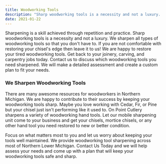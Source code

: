 ```yaml
---
title: Woodworking Tools
description: "Sharp woodworking tools is a necessity and not a luxury. We sharpen all types of woodworking tools so that you don't have to. If you are not comfortable with restoring your chisel's edge then leave it to us!"
date: 2021-01-22
---
```

Sharpening is a skill achieved through repetition and practice. Sharp woodworking tools is a necessity and not a luxury. We sharpen all types of woodworking tools so that you don't have to. If you are not comfortable with restoring your chisel's edge then leave it to us! We are happy to restore your tired woodworking tools. Get back to your joinery, carving, and carpentry jobs today. Contact us to discuss which woodworking tools you need sharpened. We will make a detailed assessment and create a custom plan to fit your needs.

### We Sharpen Woodworking Tools

There are many awesome resources for woodworkers in Northern Michigan.  We are happy to contribute to their success by keeping your woodworking tools sharp.  Maybe you love working with Cedar, Fir, or Pine but your chisel just isn't performing like it used to.  On Point Cutlery sharpens a variety of woodworking hand tools. Let our mobile sharpening unit come to your business and get your chisels, mortice chisels, or any other hand tool you need restored to new or better condition.  

Focus on what matters most to you and let us worry about keeping your tools well maintained.  We provide woodworking tool sharpening across most of Northern Lower Michigan.  Contact Us Today and we will help assess your needs and come up with a plan that will keep your woodworking tools safe and sharp.  




